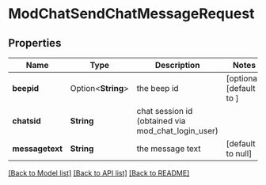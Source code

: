 # ModChatSendChatMessageRequest

## Properties

Name | Type | Description | Notes
------------ | ------------- | ------------- | -------------
**beepid** | Option<**String**> | the beep id | [optional][default to ]
**chatsid** | **String** | chat session id (obtained via mod_chat_login_user) | 
**messagetext** | **String** | the message text | [default to null]

[[Back to Model list]](../README.md#documentation-for-models) [[Back to API list]](../README.md#documentation-for-api-endpoints) [[Back to README]](../README.md)


